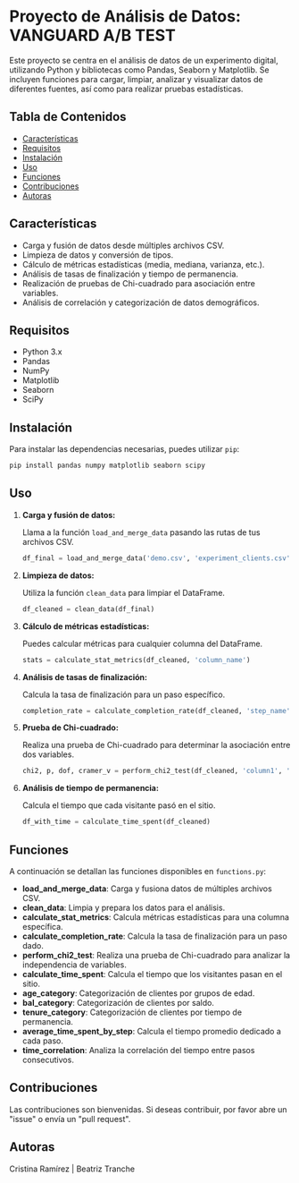 
# Proyecto de Análisis de Datos: VANGUARD A/B TEST

Este proyecto se centra en el análisis de datos de un experimento digital, utilizando Python y bibliotecas como Pandas, Seaborn y Matplotlib. Se incluyen funciones para cargar, limpiar, analizar y visualizar datos de diferentes fuentes, así como para realizar pruebas estadísticas.

## Tabla de Contenidos

- [Características](#Características)
- [Requisitos](#Requisitos)
- [Instalación](#Instalación)
- [Uso](#Uso)
- [Funciones](#Funciones)
- [Contribuciones](#Contribuciones)
- [Autoras](#Autoras)

## Características

- Carga y fusión de datos desde múltiples archivos CSV.
- Limpieza de datos y conversión de tipos.
- Cálculo de métricas estadísticas (media, mediana, varianza, etc.).
- Análisis de tasas de finalización y tiempo de permanencia.
- Realización de pruebas de Chi-cuadrado para asociación entre variables.
- Análisis de correlación y categorización de datos demográficos.

## Requisitos

- Python 3.x
- Pandas
- NumPy
- Matplotlib
- Seaborn
- SciPy

## Instalación

Para instalar las dependencias necesarias, puedes utilizar `pip`:

```bash
pip install pandas numpy matplotlib seaborn scipy
```

## Uso

1. **Carga y fusión de datos:**

   Llama a la función `load_and_merge_data` pasando las rutas de tus archivos CSV.

   ```python
   df_final = load_and_merge_data('demo.csv', 'experiment_clients.csv', 'web_data_part1.csv', 'web_data_part2.csv')
   ```

2. **Limpieza de datos:**

   Utiliza la función `clean_data` para limpiar el DataFrame.

   ```python
   df_cleaned = clean_data(df_final)
   ```

3. **Cálculo de métricas estadísticas:**

   Puedes calcular métricas para cualquier columna del DataFrame.

   ```python
   stats = calculate_stat_metrics(df_cleaned, 'column_name')
   ```

4. **Análisis de tasas de finalización:**

   Calcula la tasa de finalización para un paso específico.

   ```python
   completion_rate = calculate_completion_rate(df_cleaned, 'step_name')
   ```

5. **Prueba de Chi-cuadrado:**

   Realiza una prueba de Chi-cuadrado para determinar la asociación entre dos variables.

   ```python
   chi2, p, dof, cramer_v = perform_chi2_test(df_cleaned, 'column1', 'column2')
   ```

6. **Análisis de tiempo de permanencia:**

   Calcula el tiempo que cada visitante pasó en el sitio.

   ```python
   df_with_time = calculate_time_spent(df_cleaned)
   ```

## Funciones

A continuación se detallan las funciones disponibles en `functions.py`:

- **load_and_merge_data**: Carga y fusiona datos de múltiples archivos CSV.
- **clean_data**: Limpia y prepara los datos para el análisis.
- **calculate_stat_metrics**: Calcula métricas estadísticas para una columna específica.
- **calculate_completion_rate**: Calcula la tasa de finalización para un paso dado.
- **perform_chi2_test**: Realiza una prueba de Chi-cuadrado para analizar la independencia de variables.
- **calculate_time_spent**: Calcula el tiempo que los visitantes pasan en el sitio.
- **age_category**: Categorización de clientes por grupos de edad.
- **bal_category**: Categorización de clientes por saldo.
- **tenure_category**: Categorización de clientes por tiempo de permanencia.
- **average_time_spent_by_step**: Calcula el tiempo promedio dedicado a cada paso.
- **time_correlation**: Analiza la correlación del tiempo entre pasos consecutivos.

## Contribuciones

Las contribuciones son bienvenidas. Si deseas contribuir, por favor abre un "issue" o envía un "pull request".

## Autoras 

Cristina Ramírez | Beatriz Tranche
